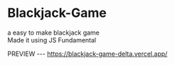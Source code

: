 # Blackjack-Game
a easy to make blackjack game
<br>
Made it using JS Fundamental <br>

PREVIEW --- https://blackjack-game-delta.vercel.app/
